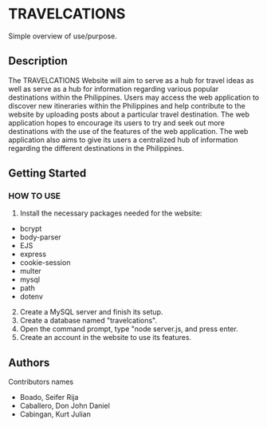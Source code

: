 # TRAVELCATIONS

Simple overview of use/purpose.

## Description

The TRAVELCATIONS Website will aim to serve as a hub for travel ideas as well as
serve as a hub for information regarding various popular destinations within the
Philippines. Users may access the web application to discover new itineraries within
the Philippines and help contribute to the website by uploading posts about a
particular travel destination. The web application hopes to encourage its users to try
and seek out more destinations with the use of the features of the web application.
The web application also aims to give its users a centralized hub of information
regarding the different destinations in the Philippines.

## Getting Started

### HOW TO USE

1. Install the necessary packages needed for the website:
* bcrypt
* body-parser
* EJS
* express
* cookie-session
* multer
* mysql
* path
* dotenv
2. Create a MySQL server and finish its setup.
3. Create a database named "travelcations".
4. Open the command prompt, type "node server.js, and press enter.
5. Create an account in the website to use its features.

## Authors

Contributors names

* Boado, Seifer Rija
* Caballero, Don John Daniel
* Cabingan, Kurt Julian

